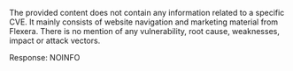 The provided content does not contain any information related to a specific CVE. It mainly consists of website navigation and marketing material from Flexera. There is no mention of any vulnerability, root cause, weaknesses, impact or attack vectors.

Response: NOINFO